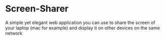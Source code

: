 # Screen-Sharer
A simple yet elegant web application you can use to share the screen of your laptop (mac for example) and display it on other devices on the same network
